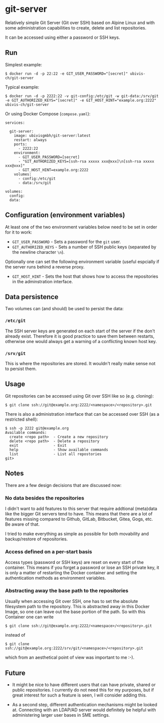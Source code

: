 git-server
==========

Relatively simple Git Server (Git over SSH) based on Alpine Linux and with some administration capabilities to create,
delete and list repositories.

It can be accessed using either a password or SSH keys.

Run
---

Simplest example:

    $ docker run -d -p 22:22 -e GIT_USER_PASSWORD="[secret]" ubivis-ch/git-server

Typical example:

    $ docker run -d -p 2222:22 -v git-config:/etc/git -w git-data:/srv/git -e GIT_AUTHORIZED_KEYS="[secret]" -e GIT_HOST_HINT="example.org:2222" ubivis-ch/git-server

Or using Docker Compose (`compose.yaml`):

```
services:

  git-server:
    image: ubivisgmbh/git-server:latest
    restart: always
    ports:
      - 2222:22
    environment:
      - GIT_USER_PASSWORD=[secret]
      - "GIT_AUTHORIZED_KEYS=[ssh-rsa xxxxx xxx@xxx]\n[ssh-rsa xxxxx xxx@xxx]"
      - GIT_HOST_HINT=example.org:2222
    volumes:
      - config:/etc/git
      - data:/srv/git

volumes:
  config:
  data:
```
    
Configuration (environment variables)
-------------------------------------

At least one of the two environment variables below need to be set in order for it to work:

* `GIT_USER_PASSWORD` - Sets a password for the `git` user.
* `GIT_AUTHORIZED_KEYS` - Sets a number of SSH public keys (separated by the newline character `\n`).

Optionally one can set the following environment variable (useful espcially if the server runs behind a reverse proxy.

* `GIT_HOST_HINT` - Sets the host that shows how to access the repositories in the adminstration interface.

Data persistence
----------------

Two volumes can (and should) be used to persist the data:

### `/etc/git`

The SSH server keys are generated on each start of the server if the don't already exist. Therefore it is good practice
to save them between restarts, otherwise one would always get a warning of a conflicting known host key.

### `/srv/git`

This is where the repositories are stored. It wouldn't really make sense not to persist them.

Usage
-----

Git repositories can be accessed using Git over SSH like so (e.g. cloning):

    $ git clone ssh://git@example.org:2222/<namespace>/<repository>.git

There is also a administration interface that can be accessed over SSH (as a restricted shell):

    $ ssh -p 2222 git@example.org
    Available commands:
      create <repo path>  - Create a new repository
      delete <repo path>  - Delete a repository
      exit                - Exit
      help                - Show available commands
      list                - List all repostories
    git> 

Notes
-----

There are a few design decisions that are discussed now:

### No data besides the repositories

I didn't want to add features to this server that require addtional (meta)data like the bigger Git servers tend to have.
This means that there are a lot of features missing compared to Github, GitLab, Bitbucket, Gitea, Gogs, etc. Be aware of
that.

I tried to make everything as simple as possible for both movability and backup/restore of repositories.

### Access defined on a per-start basis

Access types (password or SSH keys) are reset on every start of the container. This means if you forget a password or
lose an SSH private key, it is only a matter of restarting the Docker container and setting the authentication
methods as environment variables.

### Abstracting away the base path to the repositories

Usually when accessing Git over SSH, one has to set the absolute filesystem path to the repository. This is abstracted
away in this Docker Image, so one can leave out the base portion of the path. So with this Container one can write

    $ git clone ssh://git@example.org:2222/<namespace>/<repository>.git

instead of

    $ git clone ssh://git@example.org:2222/srv/git/<namespace>/<repository>.git

which from an aesthetical point of view was important to me :-).

Future
------

* It might be nice to have different users that can have private, shared or public repositories. I currently do not need
  this for my purposes, but if great interest for such a feature is seen, I will consider adding this.
  
* As a second step, different authentication mechanisms might be looked at. Connecting with an LDAP/AD server would
  definitely be helpful with administering larger user bases in SME settings.
